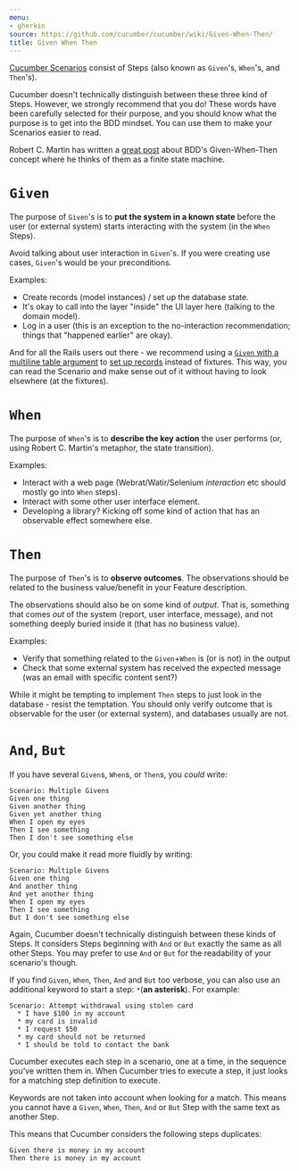 ```yaml
---
menu:
- gherkin
source: https://github.com/cucumber/cucumber/wiki/Given-When-Then/
title: Given When Then
---
```


[Cucumber Scenarios](/gherkin/gherkin-reference/#scenario) consist of Steps (also known as `Given`'s, `When`'s, and `Then`'s).

Cucumber doesn't technically distinguish between these three kind of Steps. However, we strongly recommend that you do! These words have been carefully selected for their purpose, and you should know what the purpose is to get into the BDD mindset.
You can use them to make your Scenarios easier to read.

Robert C. Martin has written a [great post](https://sites.google.com/site/unclebobconsultingllc/the-truth-about-bdd) about BDD's Given-When-Then concept where he thinks of them as a finite state machine.

# `Given`

The purpose of `Given`'s is to **put the system in a known state** before the user (or external system) starts interacting with the system (in the `When` Steps).

Avoid talking about user interaction in `Given`'s. If you were creating use cases, `Given`'s would be your preconditions.

Examples:

- Create records (model instances) / set up the database state.
- It's okay to call into the layer "inside" the UI layer here (talking to the domain model).
- Log in a user (this is an exception to the no-interaction recommendation; things that "happened earlier" are okay).

And for all the Rails users out there - we recommend using a [`Given` with a multiline table argument](https://github.com/aslakhellesoy/cucumber-rails-test/blob/master/features/manage_lorries.feature) to [set up records](https://github.com/aslakhellesoy/cucumber-rails-test/blob/master/features/step_definitions/lorry_steps.rb) instead of fixtures. 
This way, you can read the Scenario and make sense out of it without having to look elsewhere (at the fixtures).

# `When`

The purpose of `When`'s is to **describe the key action** the user performs (or, using Robert C. Martin's metaphor, the state transition).

Examples:

- Interact with a web page (Webrat/Watir/Selenium *interaction* etc should mostly go into `When` steps).
- Interact with some other user interface element.
- Developing a library? Kicking off some kind of action that has an observable effect somewhere else.

# `Then`


The purpose of `Then`'s is to **observe outcomes**. The observations should be related to the business value/benefit in your Feature description.

The observations should also be on some kind of *output*. That is, something that comes *out* of the system (report, user interface, message), and not something deeply buried inside it (that has no business value).

Examples:

- Verify that something related to the `Given`+`When` is (or is not) in the output
- Check that some external system has received the expected message (was an email with specific content sent?)

While it might be tempting to implement `Then` steps to just look in the database - resist the temptation. You should only verify outcome that is observable for the user (or external system), and databases usually are not.

# `And`, `But`

If you have several `Given`s, `When`s, or `Then`s, you *could* write:

```gherkin
Scenario: Multiple Givens
Given one thing
Given another thing
Given yet another thing
When I open my eyes
Then I see something
Then I don't see something else
```

Or, you could make it read more fluidly by writing:

```gherkin
Scenario: Multiple Givens
Given one thing
And another thing
And yet another thing
When I open my eyes
Then I see something
But I don't see something else
```

Again, Cucumber doesn't technically distinguish between these kinds of Steps.
It considers Steps beginning with `And` or `But` exactly the same as all other Steps.
You may prefer to use `And` or `But` for the readability of your scenario's though.

If you find `Given`, `When`, `Then`, `And` and `But` too verbose, you can also use an additional keyword to start a step: `*`(**an asterisk**).
For example:
```Gherkin
Scenario: Attempt withdrawal using stolen card
  * I have $100 in my account
  * my card is invalid
  * I request $50
  * my card should not be returned
  * I should be told to contact the bank
```

Cucumber executes each step in a scenario, one at a time, in the sequence you’ve written them in.
When Cucumber tries to execute a step, it just looks for a matching step definition to execute.

Keywords are not taken into account when looking for a match. This means you cannot have a
`Given`, `When`, `Then`, `And` or `But` Step with the same text as another Step.

This means that Cucumber considers the following steps duplicates:
```Gherkin
Given there is money in my account
Then there is money in my account
```
